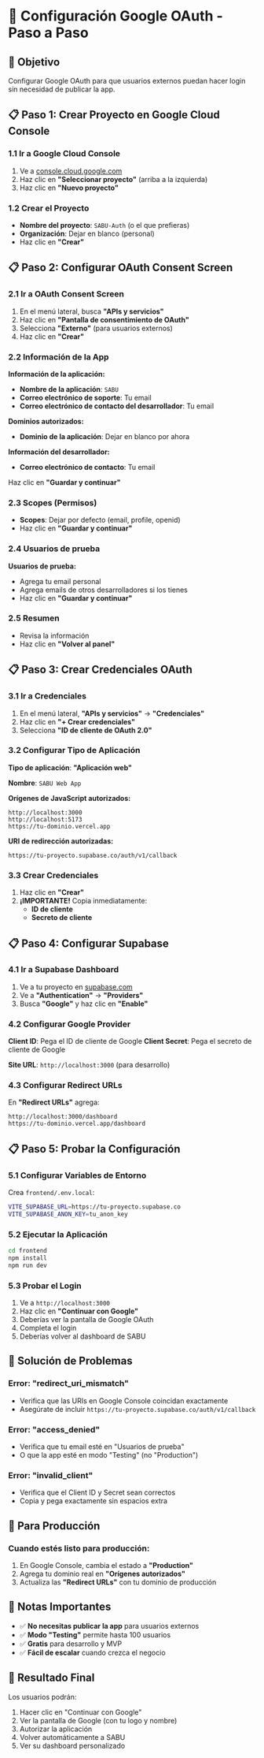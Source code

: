 # 🔐 Configuración Google OAuth - Paso a Paso

## 🎯 Objetivo
Configurar Google OAuth para que usuarios externos puedan hacer login sin necesidad de publicar la app.

## 📋 Paso 1: Crear Proyecto en Google Cloud Console

### 1.1 Ir a Google Cloud Console
1. Ve a [console.cloud.google.com](https://console.cloud.google.com)
2. Haz clic en **"Seleccionar proyecto"** (arriba a la izquierda)
3. Haz clic en **"Nuevo proyecto"**

### 1.2 Crear el Proyecto
- **Nombre del proyecto**: `SABU-Auth` (o el que prefieras)
- **Organización**: Dejar en blanco (personal)
- Haz clic en **"Crear"**

## 📋 Paso 2: Configurar OAuth Consent Screen

### 2.1 Ir a OAuth Consent Screen
1. En el menú lateral, busca **"APIs y servicios"**
2. Haz clic en **"Pantalla de consentimiento de OAuth"**
3. Selecciona **"Externo"** (para usuarios externos)
4. Haz clic en **"Crear"**

### 2.2 Información de la App
**Información de la aplicación:**
- **Nombre de la aplicación**: `SABU`
- **Correo electrónico de soporte**: Tu email
- **Correo electrónico de contacto del desarrollador**: Tu email

**Dominios autorizados:**
- **Dominio de la aplicación**: Dejar en blanco por ahora

**Información del desarrollador:**
- **Correo electrónico de contacto**: Tu email

Haz clic en **"Guardar y continuar"**

### 2.3 Scopes (Permisos)
- **Scopes**: Dejar por defecto (email, profile, openid)
- Haz clic en **"Guardar y continuar"**

### 2.4 Usuarios de prueba
**Usuarios de prueba:**
- Agrega tu email personal
- Agrega emails de otros desarrolladores si los tienes
- Haz clic en **"Guardar y continuar"**

### 2.5 Resumen
- Revisa la información
- Haz clic en **"Volver al panel"**

## 📋 Paso 3: Crear Credenciales OAuth

### 3.1 Ir a Credenciales
1. En el menú lateral, **"APIs y servicios"** → **"Credenciales"**
2. Haz clic en **"+ Crear credenciales"**
3. Selecciona **"ID de cliente de OAuth 2.0"**

### 3.2 Configurar Tipo de Aplicación
**Tipo de aplicación**: **"Aplicación web"**

**Nombre**: `SABU Web App`

**Orígenes de JavaScript autorizados:**
```
http://localhost:3000
http://localhost:5173
https://tu-dominio.vercel.app
```

**URI de redirección autorizadas:**
```
https://tu-proyecto.supabase.co/auth/v1/callback
```

### 3.3 Crear Credenciales
1. Haz clic en **"Crear"**
2. **¡IMPORTANTE!** Copia inmediatamente:
   - **ID de cliente**
   - **Secreto de cliente**

## 📋 Paso 4: Configurar Supabase

### 4.1 Ir a Supabase Dashboard
1. Ve a tu proyecto en [supabase.com](https://supabase.com)
2. Ve a **"Authentication"** → **"Providers"**
3. Busca **"Google"** y haz clic en **"Enable"**

### 4.2 Configurar Google Provider
**Client ID**: Pega el ID de cliente de Google
**Client Secret**: Pega el secreto de cliente de Google

**Site URL**: `http://localhost:3000` (para desarrollo)

### 4.3 Configurar Redirect URLs
En **"Redirect URLs"** agrega:
```
http://localhost:3000/dashboard
https://tu-dominio.vercel.app/dashboard
```

## 📋 Paso 5: Probar la Configuración

### 5.1 Configurar Variables de Entorno
Crea `frontend/.env.local`:
```bash
VITE_SUPABASE_URL=https://tu-proyecto.supabase.co
VITE_SUPABASE_ANON_KEY=tu_anon_key
```

### 5.2 Ejecutar la Aplicación
```bash
cd frontend
npm install
npm run dev
```

### 5.3 Probar el Login
1. Ve a `http://localhost:3000`
2. Haz clic en **"Continuar con Google"**
3. Deberías ver la pantalla de Google OAuth
4. Completa el login
5. Deberías volver al dashboard de SABU

## 🔧 Solución de Problemas

### Error: "redirect_uri_mismatch"
- Verifica que las URIs en Google Console coincidan exactamente
- Asegúrate de incluir `https://tu-proyecto.supabase.co/auth/v1/callback`

### Error: "access_denied"
- Verifica que tu email esté en "Usuarios de prueba"
- O que la app esté en modo "Testing" (no "Production")

### Error: "invalid_client"
- Verifica que el Client ID y Secret sean correctos
- Copia y pega exactamente sin espacios extra

## 🚀 Para Producción

### Cuando estés listo para producción:
1. En Google Console, cambia el estado a **"Production"**
2. Agrega tu dominio real en **"Orígenes autorizados"**
3. Actualiza las **"Redirect URLs"** con tu dominio de producción

## 📝 Notas Importantes

- ✅ **No necesitas publicar la app** para usuarios externos
- ✅ **Modo "Testing"** permite hasta 100 usuarios
- ✅ **Gratis** para desarrollo y MVP
- ✅ **Fácil de escalar** cuando crezca el negocio

## 🎯 Resultado Final

Los usuarios podrán:
1. Hacer clic en "Continuar con Google"
2. Ver la pantalla de Google (con tu logo y nombre)
3. Autorizar la aplicación
4. Volver automáticamente a SABU
5. Ver su dashboard personalizado
